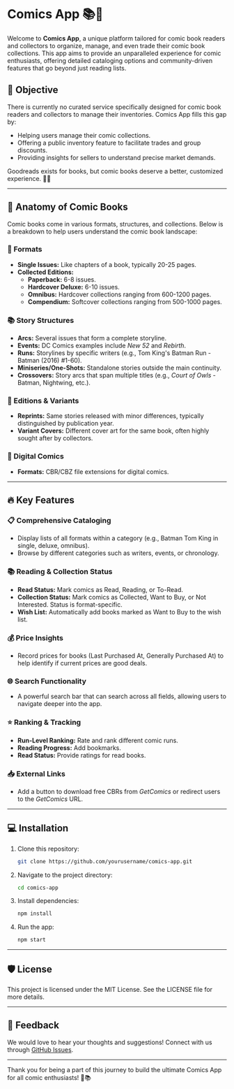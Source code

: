# Comics App 📚🦸

Welcome to **Comics App**, a unique platform tailored for comic book readers and collectors to organize, manage, and even trade their comic book collections. This app aims to provide an unparalleled experience for comic enthusiasts, offering detailed cataloging options and community-driven features that go beyond just reading lists.

## 🚀 Objective
There is currently no curated service specifically designed for comic book readers and collectors to manage their inventories. Comics App fills this gap by:
- Helping users manage their comic collections.
- Offering a public inventory feature to facilitate trades and group discounts.
- Providing insights for sellers to understand precise market demands.

Goodreads exists for books, but comic books deserve a better, customized experience. 📖✨

---

## 🧩 Anatomy of Comic Books
Comic books come in various formats, structures, and collections. Below is a breakdown to help users understand the comic book landscape:

### 📖 Formats
- **Single Issues:** Like chapters of a book, typically 20-25 pages.
- **Collected Editions:**
  - **Paperback:** 6-8 issues.
  - **Hardcover Deluxe:** 6-10 issues.
  - **Omnibus:** Hardcover collections ranging from 600-1200 pages.
  - **Compendium:** Softcover collections ranging from 500-1000 pages.

### 📚 Story Structures
- **Arcs:** Several issues that form a complete storyline.
- **Events:** DC Comics examples include *New 52* and *Rebirth*.
- **Runs:** Storylines by specific writers (e.g., Tom King's Batman Run - Batman (2016) #1-60).
- **Miniseries/One-Shots:** Standalone stories outside the main continuity.
- **Crossovers:** Story arcs that span multiple titles (e.g., *Court of Owls* - Batman, Nightwing, etc.).

### 🎨 Editions & Variants
- **Reprints:** Same stories released with minor differences, typically distinguished by publication year.
- **Variant Covers:** Different cover art for the same book, often highly sought after by collectors.

### 💾 Digital Comics
- **Formats:** CBR/CBZ file extensions for digital comics.

---

## 🔥 Key Features

### 📋 Comprehensive Cataloging
- Display lists of all formats within a category (e.g., Batman Tom King in single, deluxe, omnibus).
- Browse by different categories such as writers, events, or chronology.

### 📚 Reading & Collection Status
- **Read Status:** Mark comics as Read, Reading, or To-Read.
- **Collection Status:** Mark comics as Collected, Want to Buy, or Not Interested. Status is format-specific.
- **Wish List:** Automatically add books marked as Want to Buy to the wish list.

### 💰 Price Insights
- Record prices for books (Last Purchased At, Generally Purchased At) to help identify if current prices are good deals.

### 🌐 Search Functionality
- A powerful search bar that can search across all fields, allowing users to navigate deeper into the app.

### ⭐ Ranking & Tracking
- **Run-Level Ranking:** Rate and rank different comic runs.
- **Reading Progress:** Add bookmarks.
- **Read Status:** Provide ratings for read books.

### 📥 External Links
- Add a button to download free CBRs from *GetComics* or redirect users to the *GetComics* URL.

---

## 💻 Installation
1. Clone this repository:
   ```bash
   git clone https://github.com/yourusername/comics-app.git
   ```
2. Navigate to the project directory:
   ```bash
   cd comics-app
   ```
3. Install dependencies:
   ```bash
   npm install
   ```
4. Run the app:
   ```bash
   npm start
   ```

---

## 🛡️ License
This project is licensed under the MIT License. See the LICENSE file for more details.

---

## 💬 Feedback
We would love to hear your thoughts and suggestions! Connect with us through [GitHub Issues](https://github.com/yourusername/comics-app/issues).

---

Thank you for being a part of this journey to build the ultimate Comics App for all comic enthusiasts! 🎉📚

